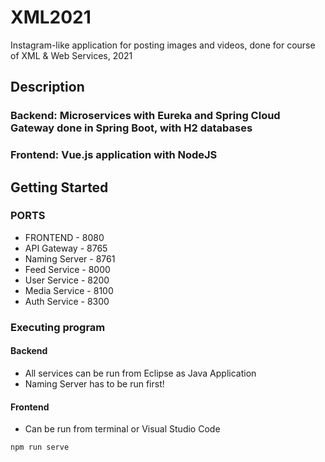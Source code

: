 # XML2021

Instagram-like application for posting images and videos, done for course of XML & Web Services, 2021  

## Description

### Backend: Microservices with Eureka and Spring Cloud Gateway done in Spring Boot, with H2 databases
### Frontend: Vue.js application with NodeJS 

## Getting Started

### PORTS

* FRONTEND - 8080
* API Gateway - 8765
* Naming Server - 8761
* Feed Service - 8000
* User Service - 8200
* Media Service - 8100
* Auth Service - 8300

### Executing program

#### Backend
* All services can be run from Eclipse as Java Application
* Naming Server has to be run first!


#### Frontend
* Can be run from terminal or Visual Studio Code 

```
npm run serve
```


